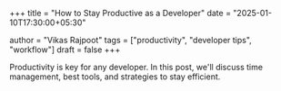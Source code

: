 +++
title = "How to Stay Productive as a Developer"
date = "2025-01-10T17:30:00+05:30"

author = "Vikas Rajpoot"
tags = ["productivity", "developer tips", "workflow"]
draft = false
+++

Productivity is key for any developer. In this post, we'll discuss time management, best tools, and strategies to stay efficient.
